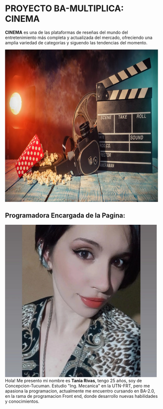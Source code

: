 # PROYECTO BA-MULTIPLICA: CINEMA
<strong>CINEMA</strong>  es una de las plataformas de reseñas del mundo del entretenimiento más completa y actualizada del mercado, ofreciendo una amplia variedad de categorías y siguendo las tendencias del momento. 

<img  width="1000px" height="500px"  src="/imagenes/sesionCine.jpeg"  alt="Logo cine"></img>

<h2>Programadora Encargada de la Pagina:</h2>
<img  width="500px" height="500px"  src="/imagenes/programador.jpeg"  alt="programador"></img>
Hola! Me presento mi nombre es <strong>Tania Rivas</strong>, tengo 25 años, soy de Concepcion-Tucuman. Estudio "Ing. Mecanica" en la UTN-FRT, pero me apasiona la programacion, actualmente me encuentro cursando en BA-2.0, en la rama de programacion Front end, donde desarrollo nuevas habilidades y conocimientos.
